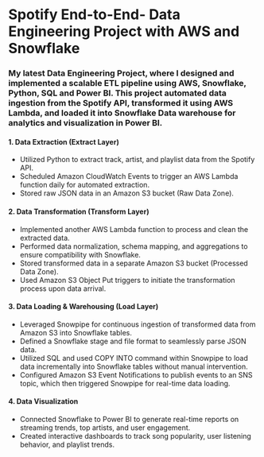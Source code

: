 # Spotify End-to-End- Data Engineering Project with AWS and Snowflake

### My latest Data Engineering Project, where I designed and implemented a scalable ETL pipeline using AWS, Snowflake, Python, SQL and Power BI. This project automated data ingestion from the Spotify API, transformed it using AWS Lambda, and loaded it into Snowflake Data warehouse for analytics and visualization in Power BI.

#### 1. Data Extraction (Extract Layer) 

- Utilized Python to extract track, artist, and playlist data from the Spotify API.
- Scheduled Amazon CloudWatch Events to trigger an AWS Lambda function daily for automated extraction.
- Stored raw JSON data in an Amazon S3 bucket (Raw Data Zone).

#### 2. Data Transformation (Transform Layer)

- Implemented another AWS Lambda function to process and clean the extracted data.
- Performed data normalization, schema mapping, and aggregations to ensure compatibility with Snowflake.
- Stored transformed data in a separate Amazon S3 bucket (Processed Data Zone).
- Used Amazon S3 Object Put triggers to initiate the transformation process upon data arrival.

#### 3. Data Loading & Warehousing (Load Layer)

- Leveraged Snowpipe for continuous ingestion of transformed data from Amazon S3 into Snowflake tables.
- Defined a Snowflake stage and file format to seamlessly parse JSON data.
- Utilized SQL and used COPY INTO command within Snowpipe to load data incrementally into Snowflake tables without manual intervention.
- Configured Amazon S3 Event Notifications to publish events to an SNS topic, which then triggered Snowpipe for real-time data loading.

#### 4. Data Visualization

- Connected Snowflake to Power BI to generate real-time reports on streaming trends, top artists, and user engagement.
- Created interactive dashboards to track song popularity, user listening behavior, and playlist trends.

